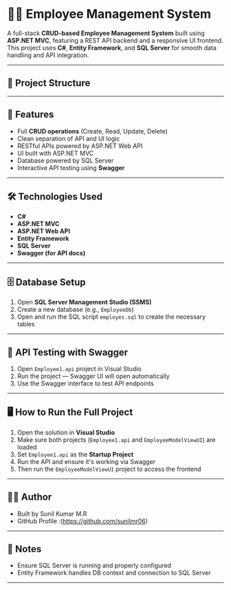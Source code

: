 ﻿# 🧑‍💼 Employee Management System

A full-stack **CRUD-based Employee Management System** built using **ASP.NET MVC**, featuring a REST API backend and a responsive UI frontend. This project uses **C#**, **Entity Framework**, and **SQL Server** for smooth data handling and API integration.

---

## 📂 Project Structure


---

## 🚀 Features

- Full **CRUD operations** (Create, Read, Update, Delete)
- Clean separation of API and UI logic
- RESTful APIs powered by ASP.NET Web API
- UI built with ASP.NET MVC
- Database powered by SQL Server
- Interactive API testing using **Swagger**

---

## 🛠 Technologies Used

- **C#**
- **ASP.NET MVC**
- **ASP.NET Web API**
- **Entity Framework**
- **SQL Server**
- **Swagger (for API docs)**

---

## 🗄 Database Setup

1. Open **SQL Server Management Studio (SSMS)**
2. Create a new database (e.g., `EmployeeDb`)
3. Open and run the SQL script `employes.sql` to create the necessary tables

---

## 🧪 API Testing with Swagger

1. Open `Employee1.api` project in Visual Studio
2. Run the project — Swagger UI will open automatically
3. Use the Swagger interface to test API endpoints

---

## 🖥 How to Run the Full Project

1. Open the solution in **Visual Studio**
2. Make sure both projects (`Employee1.api` and `EmployeeModelViewUI`) are loaded
3. Set `Employee1.api` as the **Startup Project**
4. Run the API and ensure it's working via Swagger
5. Then run the `EmployeeModelViewUI` project to access the frontend

---

## 👨‍💻 Author

- Built by Sunil Kumar M.R
-  GitHub Profile :(https://github.com/sunilmr06)

---

## 📌 Notes

- Ensure SQL Server is running and properly configured
- Entity Framework handles DB context and connection to SQL Server

---

